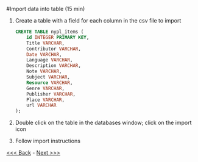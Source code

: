 #Import data into table (15 min)  
1. Create a table with a field for each column in the csv file to import  
	```SQL
	CREATE TABLE nypl_items (  
		id INTEGER PRIMARY KEY,  
		Title VARCHAR,  
		Contributor VARCHAR,  
		Date VARCHAR,  
		Language VARCHAR,  
		Description VARCHAR,  
		Note VARCHAR,  
		Subject VARCHAR,  
		Resource VARCHAR,  
		Genre VARCHAR,  
		Publisher VARCHAR,  
		Place VARCHAR,  
		url VARCHAR  
	);
	```  
2. Double click on the table in the databases window; click on the import icon  

3. Follow import instructions  

[<<< Back](https://github.com/GCDigitalFellows/GCDRI_databases/blob/master/sections/7-innerjoin.md) - [Next >>>]()